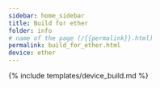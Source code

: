 ```yaml
---
sidebar: home_sidebar
title: Build for ether
folder: info
# name of the page (/{{permalink}}.html)
permalink: build_for_ether.html
device: ether
---
```

{% include templates/device_build.md %}

